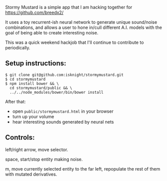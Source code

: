 Stormy Mustard is a simple app that I am hacking together for https://github.com/breedx2/

It uses a toy recurrent-ish neural network to generate unique sound/noise combinations, and allows a user to hone in/cull different A.I. models with the goal of being able to create interesting noise.

This was a quick weekend hackjob that I'll continue to contribute to periodically.

## Setup instructions:

```
$ git clone git@github.com:isknight/stormymustard.git
$ cd stormymustard
$ npm install bower && \
  cd stormymustard/public && \
  ../../node_modules/bower/bin/bower install
```

After that:
* open `public/stormymustard.html` in your browser
* turn up your volume
* hear interesting sounds generated by neural nets

## Controls:

left/right arrow, move selector.

space, start/stop entity making noise.

m, move currently selected entity to the far left, repopulate the rest of them with mutated derivatives.
